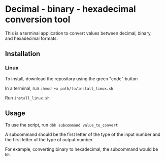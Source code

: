 # Decimal - binary - hexadecimal conversion tool

This is a terminal application to convert values between decimal, binary, and hexadecimal formats.

## Installation
### Linux

To install, download the repository using the green "code" button

In a terminal, run `chmod +x path/to/install_linux.sh`

Run `install_linux.sh`

## Usage

To use the script, run `dbh subcommand value_to_convert`

A subcommand should be the first letter of the type of the input number and the first letter of the type of output number. 

For example, converting binary to hexadecimal, the subcommand would be `bh`.
